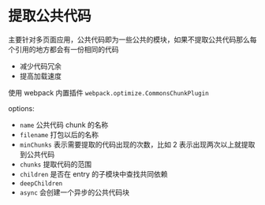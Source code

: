 # 提取公共代码

主要针对多页面应用，公共代码即为一些公共的模块，如果不提取公共代码那么每个引用的地方都会有一份相同的代码

- 减少代码冗余
- 提高加载速度

使用 webpack 内置插件 `webpack.optimize.CommonsChunkPlugin`

options:

- `name` 公共代码 chunk 的名称
- `filename` 打包以后的名称
- `minChunks` 表示需要提取的代码出现的次数，比如 2 表示出现两次以上就提取到公共代码
- `chunks` 提取代码的范围
- `children` 是否在 entry 的子模块中查找共同依赖
- `deepChildren`
- `async` 会创建一个异步的公共代码块
